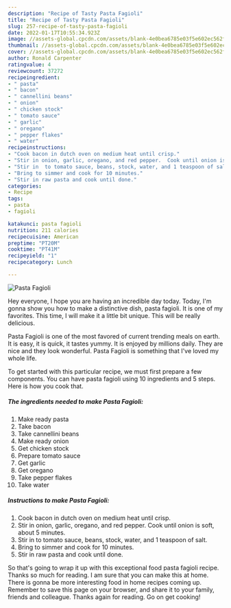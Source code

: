```yaml
---
description: "Recipe of Tasty Pasta Fagioli"
title: "Recipe of Tasty Pasta Fagioli"
slug: 257-recipe-of-tasty-pasta-fagioli
date: 2022-01-17T10:55:34.923Z
image: //assets-global.cpcdn.com/assets/blank-4e0bea6785e03f5e602ec562f230caae08da540cada707380b4fe1bbebba43da.png
thumbnail: //assets-global.cpcdn.com/assets/blank-4e0bea6785e03f5e602ec562f230caae08da540cada707380b4fe1bbebba43da.png
cover: //assets-global.cpcdn.com/assets/blank-4e0bea6785e03f5e602ec562f230caae08da540cada707380b4fe1bbebba43da.png
author: Ronald Carpenter
ratingvalue: 4
reviewcount: 37272
recipeingredient:
- " pasta"
- " bacon"
- " cannellini beans"
- " onion"
- " chicken stock"
- " tomato sauce"
- " garlic"
- " oregano"
- " pepper flakes"
- " water"
recipeinstructions:
- "Cook bacon in dutch oven on medium heat until crisp."
- "Stir in onion, garlic, oregano, and red pepper.  Cook until onion is soft, about 5 minutes."
- "Stir in  to tomato sauce, beans, stock, water, and 1 teaspoon of salt."
- "Bring to simmer and cook for 10 minutes."
- "Stir in raw pasta and cook until done."
categories:
- Recipe
tags:
- pasta
- fagioli

katakunci: pasta fagioli 
nutrition: 211 calories
recipecuisine: American
preptime: "PT20M"
cooktime: "PT41M"
recipeyield: "1"
recipecategory: Lunch

---
```



![Pasta Fagioli](//assets-global.cpcdn.com/assets/blank-4e0bea6785e03f5e602ec562f230caae08da540cada707380b4fe1bbebba43da.png)

Hey everyone, I hope you are having an incredible day today. Today, I'm gonna show you how to make a distinctive dish, pasta fagioli. It is one of my favorites. This time, I will make it a little bit unique. This will be really delicious.

Pasta Fagioli is one of the most favored of current trending meals on earth. It is easy, it is quick, it tastes yummy. It is enjoyed by millions daily. They are nice and they look wonderful. Pasta Fagioli is something that I've loved my whole life.




To get started with this particular recipe, we must first prepare a few components. You can have pasta fagioli using 10 ingredients and 5 steps. Here is how you cook that.

<!--inarticleads1-->

##### The ingredients needed to make Pasta Fagioli:

1. Make ready  pasta
1. Take  bacon
1. Take  cannellini beans
1. Make ready  onion
1. Get  chicken stock
1. Prepare  tomato sauce
1. Get  garlic
1. Get  oregano
1. Take  pepper flakes
1. Take  water




<!--inarticleads2-->

##### Instructions to make Pasta Fagioli:

1. Cook bacon in dutch oven on medium heat until crisp.
1. Stir in onion, garlic, oregano, and red pepper.  Cook until onion is soft, about 5 minutes.
1. Stir in  to tomato sauce, beans, stock, water, and 1 teaspoon of salt.
1. Bring to simmer and cook for 10 minutes.
1. Stir in raw pasta and cook until done.




So that's going to wrap it up with this exceptional food pasta fagioli recipe. Thanks so much for reading. I am sure that you can make this at home. There is gonna be more interesting food in home recipes coming up. Remember to save this page on your browser, and share it to your family, friends and colleague. Thanks again for reading. Go on get cooking!
